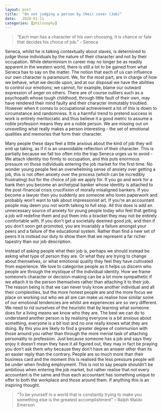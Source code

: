 ```yaml
---
layout: post
title:  "On not judging a person by their cover (Job)"
date:   2020-01-11
categories: [philosophy]
---
```



<blockquote> “Each man has a character of his own choosing; it is chance or fate that decides his choice of job.” - Seneca </blockquote>

Seneca, whilst he is talking contextually about slaves, is determined to judge those individuals by the nature of their character and not by their occupation. While determinism in career may no longer be as readily apparent in the western world, there is still a lot to be gained from what Seneca has to say on the matter. The notion that each of us can influence our own character is paramount. We, for the most part, are in charge of how we behave, what we decide upon, and at our disposal we have the abilities to control our emotions; we cannot, for example, blame our outward expression of anger on others. There are of course outliers such as a psychopath whose tough childhood, through little fault of their own, may have rendered their mind faulty and their character immutably troubled. However when it comes to occupational achievement a lot of this is down to circumstance and randomness. It is a harmful trend to pretend success in work is entirely meritocratic and thus believe it a good metric to assume a noble profession means they are a noble person. We are missing out on unravelling what really makes a person interesting - the set of emotional qualities and memories that form their character. 

Many people these days feel a little anxious about the kind of job they will end up taking, as if it is an unavoidable reflection of their character. This is partially because we fall too often into the trap Seneca urges us to avoid - We attach identity too firmly to occupation, and this puts enormous pressure on those individuals entering the job market for the first time. No wonder young people feel an overwhelming sense of anxiety over getting a job, this is not often anxiety over the process (which can be incredibly frustrating) but for the choice of job we apply for. If you go and work for a bank then you become an archetypal banker whose identity is attached to the post-financial crisis crucifixion of morally misaligned bankers. If you become a lawyer then you suddenly are someone who loves paperwork and probably won’t want to talk about impressionist art. If you’re an accountant people may deem you not worth talking to full stop. All this does is add an unnecessary source of anxiety for young people today who feel that getting a job will redefine them and put them into a bracket they may not be entirely comfortable with. If you don’t get a societally deemed good job, and then if you don’t soon get promoted, you are invariably a failure amongst your peers and a failure of the educational system. Rather than find a new set of peers it is instead our duty to show them that we represent a far richer tapestry than our job description. 
	
 Instead of asking people what their job is, perhaps we should instead be asking what type of person they are. Or what they are trying to change about themselves, or what emotional quality they feel they have cultivated from experience. We love to categorise people as it helps us discern who people are through the mystique of the individual identity. How we frame someone’s character or decision-making can be a lot more sympathetic if we attach it to the person themselves rather than attaching it to their job. The reason being is that we can never truly know another individual and all their complexities, but the more honest people are and the more focus we place on working out who we all are can make us realise how similar some of our emotional tendencies are whilst are experiences are so very different. We need to rid ourselves of the heuristic that by learning what someone does for a living means we know who they are. The best we can do to understand another person is by realising everyone is a bit anxious about something, everyone is a bit lost and no one really knows what they are doing. By this you are likely to find a greater degree of communion with those around you rather than through the more menial task of attaching personality to profession. Just because someone has a job and says they enjoy it doesn’t mean they have it all figured out, they may in fact be praying you don’t ask them why because they don’t have an answer other than its an easier reply than the contrary. People are so much more than their business card and the moment this is realised the less pressure people will be under when finding employment. This is not to say people shouldn't be ambitious when entering the job market, but rather realise that not every accountant is the same and thus each accountant has something unique to offer to both the workplace and those around them. If anything this is an inspiring thought. 


<blockquote>“To be yourself in a world that is constantly trying to make you something else is the greatest accomplishment” – Ralph Waldo Emerson</blockquote> 
